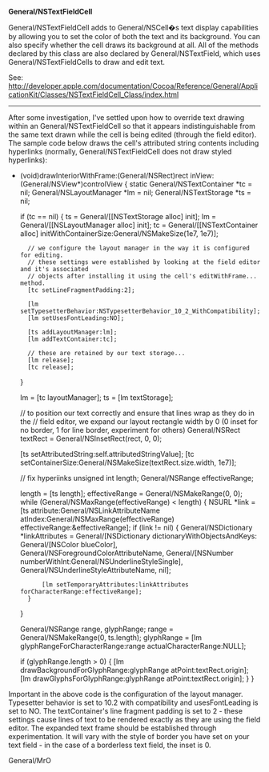 **General/NSTextFieldCell**

General/NSTextFieldCell adds to General/NSCell�s text display capabilities by allowing you to set the color of both the text and its background. You can also specify whether the cell draws its background at all. All of the methods declared by this class are also declared by General/NSTextField, which uses General/NSTextFieldCell<nowiki/>s to draw and edit text.

See: http://developer.apple.com/documentation/Cocoa/Reference/General/ApplicationKit/Classes/NSTextFieldCell_Class/index.html

----
After some investigation, I've settled upon how to override text drawing within an General/NSTextFieldCell so that it appears indistinguishable from the same text drawn while the cell is being edited (through the field editor). The sample code below draws the cell's attributed string contents including hyperlinks (normally, General/NSTextFieldCell does not draw styled hyperlinks):

    
- (void)drawInteriorWithFrame:(General/NSRect)rect inView:(General/NSView*)controlView {
	static General/NSTextContainer *tc = nil;
	General/NSLayoutManager *lm = nil;
	General/NSTextStorage *ts = nil;
	
	if (tc == nil) {
		ts = General/[[NSTextStorage alloc] init];
		lm = General/[[NSLayoutManager alloc] init];
		tc = General/[[NSTextContainer alloc] initWithContainerSize:General/NSMakeSize(1e7, 1e7)];
		
		// we configure the layout manager in the way it is configured for editing.
		// these settings were established by looking at the field editor and it's associated
		// objects after installing it using the cell's editWithFrame... method.
		[tc setLineFragmentPadding:2];

		[lm setTypesetterBehavior:NSTypesetterBehavior_10_2_WithCompatibility];
		[lm setUsesFontLeading:NO];
		
		[ts addLayoutManager:lm];
		[lm addTextContainer:tc];
		
		// these are retained by our text storage...
		[lm release];
		[tc release];		
	}
	
	lm = [tc layoutManager];
	ts = [lm textStorage];
	
	// to position our text correctly and ensure that lines wrap as they do in the
	// field editor, we expand our layout rectangle width by 0 (0 inset for no border, 1 for line border, experiment for others)
	General/NSRect textRect = General/NSInsetRect(rect, 0, 0);
	
	[ts setAttributedString:self.attributedStringValue];
	[tc setContainerSize:General/NSMakeSize(textRect.size.width, 1e7)];
	
	// fix hyperiinks
	unsigned int length;
	General/NSRange effectiveRange;
	
	length = [ts length];
	effectiveRange = General/NSMakeRange(0, 0);
	while (General/NSMaxRange(effectiveRange) < length) {
		NSURL *link = [ts attribute:General/NSLinkAttributeName atIndex:General/NSMaxRange(effectiveRange) effectiveRange:&effectiveRange];
		if (link != nil) {
			General/NSDictionary *linkAttributes = General/[NSDictionary dictionaryWithObjectsAndKeys:
											General/[NSColor blueColor], General/NSForegroundColorAttributeName,
											General/[NSNumber numberWithInt:General/NSUnderlineStyleSingle], General/NSUnderlineStyleAttributeName,
											nil];
			
			[lm setTemporaryAttributes:linkAttributes forCharacterRange:effectiveRange];
		}
	}
	
	General/NSRange range, glyphRange;
	range = General/NSMakeRange(0, ts.length);
	glyphRange = [lm glyphRangeForCharacterRange:range actualCharacterRange:NULL];
	
	if (glyphRange.length > 0) {
		[lm drawBackgroundForGlyphRange:glyphRange atPoint:textRect.origin];
		[lm drawGlyphsForGlyphRange:glyphRange atPoint:textRect.origin];
	}
}


Important in the above code is the configuration of the layout manager. Typesetter behavior is set to 10.2 with compatibility and usesFontLeading is set to NO. The textContainer's line fragment padding is set to 2 - these settings cause lines of text to be rendered exactly as they are using the field editor. The expanded text frame should be established through experimentation. It will vary with the style of border you have set on your text field - in the case of a borderless text field, the inset is 0.

General/MrO